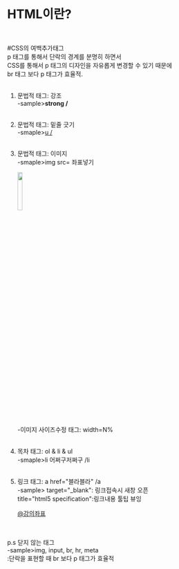 <!doctype html>
<html>
<head>
<title>HTML Study Log.1-4</title>
     <meta charset="utf-8">
         <h1>HTML이란?</h1>    
</head>

<body>
    <p style="margin-top:50px;"> 
        #CSS의 여백추가태그
        <br>p 태그를 통해서 단락의 경계를 분명히 하면서
        <br>CSS를 통해서 p 태그의 디자인을 자유롭게 변경할 수 있기 때문에
        <br>br 태그 보다 p 태그가 효율적.</p>
<ol>
<p style="margin-top:30px;"> 
    <li>문법적 태그: 강조</li> 
    -sample><strong>strong / </strong></p>


<p style="margin-top:30px;">
    <li>문법적 태그: 밑줄 긋기</li>
    -smaple><u>u / </u></p>


<p style="margin-top:30px;">
    <li>문법적 태그: 이미지</li>
    -smaple>img src= 좌표넣기 </p>
      <img src="3.sample.jpg"
       width="15%">
    <br>-이미지 사이즈수정 태그: width=N%


<p style="margin-top:30px;">
    <li>목차 태그: ol & li & ul</li>
    -smaple>li 어쩌구저쩌구 /li</p>

<p style="margin-top:30px;">
    <li>링크 태그: a href="블라블라" /a </li>
-sample> target="_blank": 링크접속시 새창 오픈
     <br> title="html5 specification":링크내용 툴팁 뷰잉</p>
<a href="https://youtu.be/V3pkC1hE-as"
 target="_blank" title="html specification">@강의좌표</a>
</ol>


<p style="margin-top:30px;">
<br>p.s 닫지 않는 태그
<br>-sample>img, input, br, hr, meta 
     <br>:단락을 표현할 때 br 보다 p 태그가 효율적

</p>
</body>
</html>
     
